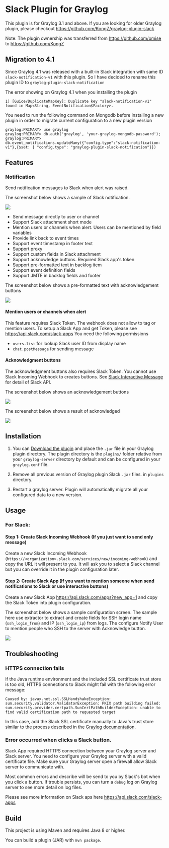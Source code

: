 Slack Plugin for Graylog
========================
This plugin is for Graylog 3.1 and above. If you are looking for older Graylog plugin, please checkout https://github.com/KongZ/graylog-plugin-slack

Note: The plugin ownership was transferred from https://github.com/omise to https://github.com/KongZ

## Migration to 4.1
Since Graylog 4.1 was released with a built-in Slack integration with same ID `slack-notification-v1` with this plugin. So I have decided to rename this plugin ID to `graylog-plugin-slack-notification`

The error showing on Graylog 4.1 when you installing the plugin
```
1) [Guice/DuplicateMapKey]: Duplicate key "slack-notification-v1" found in Map<String, EventNotification$Factory>.
```

You need to run the following command on Mongodb before installing a new plugin in order to migrate current configuration to a new plugin version

```
graylog:PRIMARY> use graylog
graylog:PRIMARY> db.auth('graylog', 'your-graylog-mongodb-password');
graylog:PRIMARY> db.event_notifications.updateMany({"config.type":"slack-notification-v1"},{$set: { "config.type": "graylog-plugin-slack-notification"}})
```

## Features

### Notification
Send notification messages to Slack when alert was raised. 

The screenshot below shows a sample of Slack notification.

![](https://raw.githubusercontent.com/KongZ/graylog-plugin-slack-notification/master/screenshot_acknowledged.png)

* Send message directly to user or channel
* Support Slack attachment short mode
* Mention users or channels when alert. Users can be mentioned by field variables
* Provide link back to event times
* Support event timestamp in footer text
* Support proxy
* Support custom fields in Slack attachment
* Support acknowledge buttons. Required Slack app's token
* Support pre-formatted text in backlog item
* Support event definition fields
* Support JMTE in backlog fields and footer

The screenshot below shows a pre-formatted text with acknowledgement buttons

![](https://raw.githubusercontent.com/KongZ/graylog-plugin-slack-notification/master/screenshot_preformat.png)

#### Mention users or channels when alert
This feature requires Slack Token. The webhook does not allow to tag or mention users. 
To setup a Slack App and get Token, please see https://api.slack.com/slack-apps
You need the following permissions
 - `users.list` for lookup Slack user ID from display name
 - `chat.postMessage` for sending message


#### Acknowledgment buttons
The acknowledgment buttons also requires Slack Token. You cannot use Slack Incoming Webhook to creates buttons. See [Slack Interactive Message](https://api.slack.com/interactive-messages) for detail of Slack API.

The screenshot below shows an acknowledgement buttons

![](https://raw.githubusercontent.com/KongZ/graylog-plugin-slack-notification/master/screenshot_acknowledgement.png)

The screenshot below shows a result of acknowledged

![](https://raw.githubusercontent.com/KongZ/graylog-plugin-slack-notification/master/screenshot_acknowledged.png)


## Installation 
1. You can [Download the plugin](https://github.com/KongZ/graylog-plugin-slack-notification/releases) and place the `.jar` file in your Graylog plugin directory. The plugin directory
is the `plugins/` folder relative from your `graylog-server` directory by default and can be configured in your `graylog.conf` file.

2. Remove all previous version of Graylog plugin Slack `.jar` files. in `plugins` directory.

3. Restart a graylog server. Plugin will automatically migrate all your configured data to a new version.

## Usage

### For Slack:

#### Step 1: Create Slack Incoming Webhook (If you just want to send only message)

Create a new Slack Incoming Webhook (`https://<organization>.slack.com/services/new/incoming-webhook`) and copy the URL it will present to you. It will ask you to select a Slack channel but you can override it in the plugin configuration later.

#### Step 2: Create Slack App (If you want to mention someone when send notifications to Slack or use interactive buttons)
Create a new Slack App https://api.slack.com/apps?new_app=1 and copy the Slack Token into plugin configuration.

The screenshot below shows a sample configuration screen.
The sample here use extractor to extract and create fields for SSH login name (`ssh_login_from`) and IP (`ssh_login_ip`) from logs. 
The configure Notify User to mention people who SSH to the server with Acknowledge button.

![](https://raw.githubusercontent.com/KongZ/graylog-plugin-slack-notification/master/screenshot_configuration.png)

## Troubleshooting

### HTTPS connection fails

If the Java runtime environment and the included SSL certificate trust store is too old, HTTPS connections to Slack might fail with the following error message:

```text
Caused by: javax.net.ssl.SSLHandshakeException: sun.security.validator.ValidatorException: PKIX path building failed: sun.security.provider.certpath.SunCertPathBuilderException: unable to find valid certification path to requested target
```

In this case, add the Slack SSL certificate manually to Java's trust store similar to the process described in the [Graylog documentation](http://docs.graylog.org/en/2.1/pages/configuration/https.html#adding-a-self-signed-certificate-to-the-jvm-trust-store).

### Error occurred when clicks a Slack button.
Slack App required HTTPS connection between your Graylog server and Slack server. You need to configure your Graylog server with a valid certificate file. Make sure your Graylog server open a firewall allow Slack server to communicate with. 

Most common errors and describe will be send to you by Slack's bot when you click a button. If trouble persists, you can turn a `debug` log on Graylog server to see more detail on log files. 

Please see more information on Slack aps here https://api.slack.com/slack-apps

## Build

This project is using Maven and requires Java 8 or higher.

You can build a plugin (JAR) with `mvn package`.
